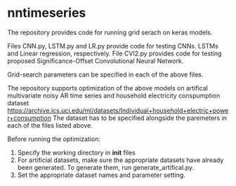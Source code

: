# nntimeseries

The repository provides code for running grid serach on keras models. 

Files CNN.py, LSTM.py and LR.py provide code for testing CNNs. LSTMs 
and Linear regression, respectively.
File CVI2.py provides code for testing proposed Significance-Offset 
Convolutional Neural Network.

Grid-search parameters can be specified in each of the above files. 

The repository supports optimization of the above models on artifical 
multivariate noisy AR time series and household electricity conspumption 
dataset
https://archive.ics.uci.edu/ml/datasets/Individual+household+electric+power+consumption
The dataset has to be specified alongside the paremeters in each of 
the files listed above. 

Before running the optimization:
1. Specify the working directory in __init__ files
2. For artificial datasets, make sure the appropriate datasets have 
already been generated. To generate them, run generate_artifical.py.
3. Set the appropriate dataset names and parameter setting.



